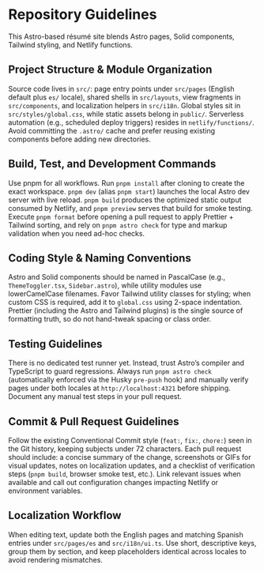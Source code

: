 # Repository Guidelines
This Astro-based résumé site blends Astro pages, Solid components, Tailwind styling, and Netlify functions.

## Project Structure & Module Organization
Source code lives in `src/`: page entry points under `src/pages` (English default plus `es/` locale), shared shells in `src/layouts`, view fragments in `src/components`, and localization helpers in `src/i18n`. Global styles sit in `src/styles/global.css`, while static assets belong in `public/`. Serverless automation (e.g., scheduled deploy triggers) resides in `netlify/functions/`. Avoid committing the `.astro/` cache and prefer reusing existing components before adding new directories.

## Build, Test, and Development Commands
Use pnpm for all workflows. Run `pnpm install` after cloning to create the exact workspace. `pnpm dev` (alias `pnpm start`) launches the local Astro dev server with live reload. `pnpm build` produces the optimized static output consumed by Netlify, and `pnpm preview` serves that build for smoke testing. Execute `pnpm format` before opening a pull request to apply Prettier + Tailwind sorting, and rely on `pnpm astro check` for type and markup validation when you need ad-hoc checks.

## Coding Style & Naming Conventions
Astro and Solid components should be named in PascalCase (e.g., `ThemeToggler.tsx`, `Sidebar.astro`), while utility modules use lowerCamelCase filenames. Favor Tailwind utility classes for styling; when custom CSS is required, add it to `global.css` using 2-space indentation. Prettier (including the Astro and Tailwind plugins) is the single source of formatting truth, so do not hand-tweak spacing or class order.

## Testing Guidelines
There is no dedicated test runner yet. Instead, trust Astro’s compiler and TypeScript to guard regressions. Always run `pnpm astro check` (automatically enforced via the Husky `pre-push` hook) and manually verify pages under both locales at `http://localhost:4321` before shipping. Document any manual test steps in your pull request.

## Commit & Pull Request Guidelines
Follow the existing Conventional Commit style (`feat:`, `fix:`, `chore:`) seen in the Git history, keeping subjects under 72 characters. Each pull request should include: a concise summary of the change, screenshots or GIFs for visual updates, notes on localization updates, and a checklist of verification steps (`pnpm build`, browser smoke test, etc.). Link relevant issues when available and call out configuration changes impacting Netlify or environment variables.

## Localization Workflow
When editing text, update both the English pages and matching Spanish entries under `src/pages/es` and `src/i18n/ui.ts`. Use short, descriptive keys, group them by section, and keep placeholders identical across locales to avoid rendering mismatches.
